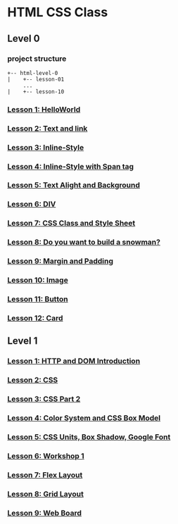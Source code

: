 # HTML CSS Class 

## Level 0

### project structure
```
+-- html-level-0
|    +-- lesson-01
     ...
|    +-- lesson-10
```

### [Lesson 1: HelloWorld](./lv00/01.md)

### [Lesson 2: Text and link](./lv00/02.md)

### [Lesson 3: Inline-Style](./lv00/03.md)

### [Lesson 4: Inline-Style with Span tag](./lv00/04.md)

### [Lesson 5: Text Alight and Background](./lv00/05.md)

### [Lesson 6: DIV](./lv00/06.md)

### [Lesson 7: CSS Class and Style Sheet](./lv00/07.md)

### [Lesson 8: Do you want to build a snowman?](./lv00/08.md)

### [Lesson 9: Margin and Padding](./lv00/09.md)

### [Lesson 10: Image](./lv00/10.md)

### [Lesson 11: Button](./lv00/11.md)

### [Lesson 12: Card](./lv00/12.md)


## Level 1

### [Lesson 1: HTTP and DOM Introduction](./lv01/01.md)

### [Lesson 2: CSS](./lv01/02.md)

### [Lesson 3: CSS Part 2](./lv01/03.md)

### [Lesson 4: Color System and CSS Box Model](./lv01/04.md)

### [Lesson 5: CSS Units, Box Shadow, Google Font](./lv01/05.md)

### [Lesson 6: Workshop 1](./lv01/06.md)

### [Lesson 7: Flex Layout](./lv01/07-flex.md)

### [Lesson 8: Grid Layout](./lv01/08-grid.md)

### [Lesson 9: Web Board](./lv01/09-web-board.md)
